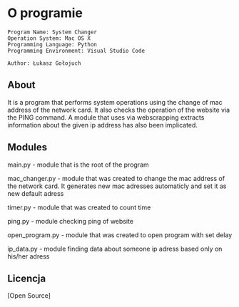 # O programie

    Program Name: System Changer
    Operation System: Mac OS X
    Programming Language: Python
    Programming Environment: Visual Studio Code

    Author: Łukasz Gołojuch

## About

It is a program that performs system operations using the change of mac address of the network card. It also checks the operation of the website via the PING command. A module that uses via webscrapping extracts information about the given ip address has also been implicated.

## Modules

main.py - module that is the root of the program

mac_changer.py - module that was created to change the mac address of the network card. It generates new mac adresses automaticly and set it as new default adress

timer.py - module that was created to count time

ping.py - module checking ping of website

open_program.py - module that was created to open program with set delay 

ip_data.py - module finding data about someone ip adress based only on his/her adress

## Licencja
[Open Source]
